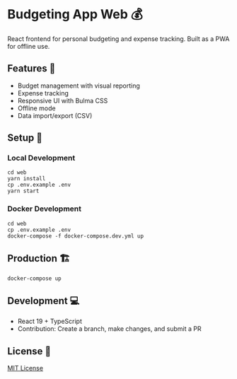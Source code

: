 # Budgeting App Web 💰

React frontend for personal budgeting and expense tracking. Built as a PWA for offline use.

## Features 🌟

- Budget management with visual reporting
- Expense tracking
- Responsive UI with Bulma CSS
- Offline mode
- Data import/export (CSV)

## Setup 🚀

### Local Development

```shell
cd web
yarn install
cp .env.example .env
yarn start
```

### Docker Development

```shell
cd web
cp .env.example .env
docker-compose -f docker-compose.dev.yml up
```

## Production 🏗️

```shell
docker-compose up
```

## Development 💻

- React 19 + TypeScript
- Contribution: Create a branch, make changes, and submit a PR

## License 📝

[MIT License](LICENSE)
